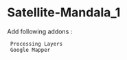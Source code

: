 Satellite-Mandala_1
===================

Add following addons :

     Processing Layers
     Google Mapper
